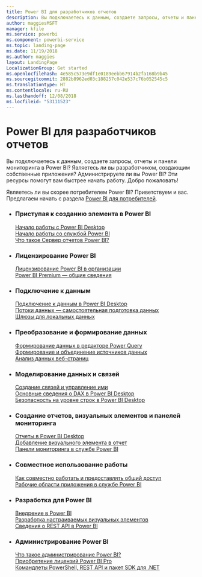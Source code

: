 ```yaml
---
title: Power BI для разработчиков отчетов
description: Вы подключаетесь к данным, создаете запросы, отчеты и панели мониторинга в Power BI? Являетесь ли вы разработчиком, создающим собственные приложения, или администратором Power BI?
author: maggiesMSFT
manager: kfile
ms.service: powerbi
ms.component: powerbi-service
ms.topic: landing-page
ms.date: 11/19/2018
ms.author: maggies
layout: LandingPage
LocalizationGroup: Get started
ms.openlocfilehash: 4e585c573e9df1e0189eebb67914b2fa168b9b45
ms.sourcegitcommit: 2882b8962ed03c188257c042e537c76b052545c5
ms.translationtype: HT
ms.contentlocale: ru-RU
ms.lasthandoff: 12/08/2018
ms.locfileid: "53111523"
---
```

# <a name="power-bi-for-report-designers"></a>Power BI для разработчиков отчетов

Вы подключаетесь к данным, создаете запросы, отчеты и панели мониторинга в Power BI? Являетесь ли вы разработчиком, создающим собственные приложения? Администрируете ли вы Power BI? Эти ресурсы помогут вам быстрее начать работу. Добро пожаловать!

Являетесь ли вы скорее потребителем Power BI? Приветствуем и вас. Предлагаем начать с раздела [Power BI для потребителей](consumer/power-bi-consumer-landing.md).

<ul class="panelContent cardsF"> 
              <li> 
                             <div class="cardSize"> 
                                           <div class="cardPadding"> 
                                                          <div class="card"> 
                                                                        <div class="cardText"> 
                                                                                      <h3>Приступая к созданию элемента в Power BI</h3> 
                                                                                      <p></p>
                                                                                            <a href="desktop-what-is-desktop.md">Начало работы с Power BI Desktop</a><br/> 
                                                                                            <a href="power-bi-overview.md">Начало работы со службой Power BI</a><br/> 
                                                                                            <a href="report-server/get-started.md">Что такое Сервер отчетов Power BI?</a>
                                                                        </div> 
                                                          </div> 
                                           </div> 
                             </div> 
              </li>
              <li> 
                             <div class="cardSize"> 
                                           <div class="cardPadding"> 
                                                          <div class="card"> 
                                                                        <div class="cardText"> 
                                                                                      <h3>Лицензирование Power BI</h3> 
                                                                                      <p></p>
                                                                                            <a href="service-admin-licensing-organization.md">Лицензирование Power BI в организации</a><br/> 
                                                                                            <a href="service-premium.md">Power BI Premium — общие сведения</a> 
                                                                        </div> 
                                                          </div> 
                                           </div> 
                             </div> 
              </li>
              <li> 
                             <div class="cardSize"> 
                                           <div class="cardPadding"> 
                                                          <div class="card"> 
                                                                        <div class="cardText"> 
                                                                                      <h3>Подключение к данным</h3> 
                                                                                      <p></p>
                                                                                            <a href="desktop-quickstart-connect-to-data.md">Подключение к данным в Power BI Desktop </a><br/> 
                                                                                            <a href="service-dataflows-overview.md">Потоки данных — самостоятельная подготовка данных</a><br/> 
                                                                                            <a href="service-gateway-install.md">Шлюзы для локальных данных</a>
                                                                        </div> 
                                                          </div> 
                                           </div> 
                             </div> 
              </li>
              <li> 
                             <div class="cardSize"> 
                                           <div class="cardPadding"> 
                                                          <div class="card"> 
                                                                        <div class="cardText"> 
                                                                                      <h3>Преобразование и формирование данных</h3> 
                                                                                      <p></p>
                                                                                            <a href="desktop-common-query-tasks.md">Формирование данных в редакторе Power Query</a><br/> 
                                                                                            <a href="desktop-shape-and-combine-data.md">Формирование и объединение источников данных</a><br/> 
                                                                                            <a href="desktop-tutorial-importing-and-analyzing-data-from-a-web-page.md">Анализ данных веб-страниц</a>
                                                                        </div> 
                                                          </div> 
                                           </div> 
                             </div> 
              </li>
              <li> 
                             <div class="cardSize"> 
                                           <div class="cardPadding"> 
                                                          <div class="card"> 
                                                                       <div class="cardText"> 
                                                                                      <h3>Моделирование данных и связей</h3> 
                                                                                      <p></p>
                                                                                            <a href="desktop-create-and-manage-relationships.md">Создание связей и управление ими</a><br/>
                                                                                            <a href="desktop-quickstart-learn-dax-basics.md">Основные сведения о DAX в Power BI Desktop</a><br/> 
                                                                                            <a href="service-admin-rls.md">Безопасность на уровне строк в Power BI Desktop</a> 
                                                                        </div> 
                                                          </div> 
                                           </div> 
                             </div> 
              </li>
              <li> 
                             <div class="cardSize"> 
                                           <div class="cardPadding"> 
                                                          <div class="card"> 
                                                                        <div class="cardText"> 
                                                                                      <h3>Создание отчетов, визуальных элементов и панелей мониторинга</h3> 
                                                                                      <p></p>
                                                                                            <a href="desktop-report-view.md">Отчеты в Power BI Desktop</a><br/> 
                                                                                            <a href="power-bi-report-add-visualizations-i.md">Добавление визуального элемента в отчет</a><br/> 
                                                                                            <a href="service-dashboard-create.md">Панели мониторинга в службе Power BI</a>
                                                                        </div> 
                                                          </div> 
                                           </div> 
                             </div> 
              </li>
              <li> 
                             <div class="cardSize"> 
                                           <div class="cardPadding"> 
                                                          <div class="card"> 
                                                                        <div class="cardText"> 
                                                                                      <h3>Совместное использование работы</h3> 
                                                                                      <p></p>
                                                                                            <a href="service-how-to-collaborate-distribute-dashboards-reports.md">Как совместно работать и предоставлять общий доступ</a><br/>
                                                                                            <a href="service-create-workspaces.md">Рабочие области приложения в службе Power BI</a> 
                                                                        </div> 
                                                          </div> 
                                           </div> 
                             </div> 
              </li>
              <li> 
                             <div class="cardSize"> 
                                           <div class="cardPadding"> 
                                                          <div class="card"> 
                                                                        <div class="cardText"> 
                                                                                      <h3>Разработка для Power BI</h3> 
                                                                                      <p></p>
                                                                                            <a href="developer/embedding.md">Внедрение в Power BI</a><br/> 
                                                                                            <a href="developer/custom-visual-develop-tutorial.md">Разработка настраиваемых визуальных элементов</a><br/> 
                                                                                            <a href="https://docs.microsoft.com/rest/api/power-bi">Сведения о REST API в Power BI</a>
                                                                        </div> 
                                                          </div> 
                                           </div> 
                             </div> 
              </li>
              <li> 
                             <div class="cardSize"> 
                                           <div class="cardPadding"> 
                                                          <div class="card"> 
                                                                        <div class="cardText"> 
                                                                                      <h3>Администрирование Power BI</h3> 
                                                                                      <p></p>
                                                                                            <a href="service-admin-administering-power-bi-in-your-organization.md">Что такое администрирование Power BI?</a><br/> 
                                                                                            <a href="service-admin-purchasing-power-bi-pro.md">Приобретение лицензий Power BI Pro</a><br/>
                                                                                            <a href="service-admin-reference.md">Командлеты PowerShell, REST API и пакет SDK для .NET</a>
                                                                        </div> 
                                                          </div> 
                                           </div> 
                             </div> 
              </li>
</ul>



